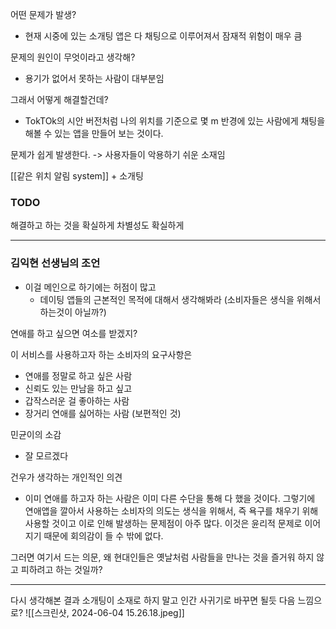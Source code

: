 어떤 문제가 발생?
- 현재 시중에 있는 소개팅 앱은 다 채팅으로 이루어져서 잠재적 위험이 매우 큼 

문제의 원인이 무엇이라고 생각해?
- 용기가 없어서 못하는 사람이 대부분임

그래서 어떻게 해결할건데?
- TokTOk의 시안 버전처럼 나의 위치를 기준으로 몇 m 반경에 있는 사람에게 채팅을 해볼 수 있는 앱을 만들어 보는 것이다.


문제가 쉽게 발생한다. 
-> 사용자들이 악용하기 쉬운 소재임


[[같은 위치 알림 system]] + 소개팅

### TODO 
해결하고 하는 것을 확실하게 
차별성도 확실하게 


---
### 김익현 선생님의 조언  
- 이걸 메인으로 하기에는 허점이 많고
	- 데이팅 앱들의 근본적인 목적에 대해서 생각해봐라 (소비자들은 생식을 위해서 하는것이 아닐까?) 



연애를 하고 싶으면 여소를 받겠지? 


이 서비스를 사용하고자 하는 소비자의 요구사항은
- 연애를 정말로 하고 싶은 사람
- 신뢰도 있는 만남을 하고 싶고
- 갑작스러운 걸 좋아하는 사람 
- 장거리 연애를 싫어하는 사람 (보편적인 것)



민균이의 소감
- 잘 모르겠다 

건우가 생각하는 개인적인 의견 
- 이미 연애를 하고자 하는 사람은 이미 다른 수단을 통해 다 했을 것이다.
그렇기에 연애앱을 깔아서 사용하는 소비자의 의도는 생식을 위해서, 즉 욕구를 채우기 위해 사용할 것이고 이로 인해 발생하는 문제점이 아주 많다. 이것은  윤리적 문제로 이어지기 때문에 회의감이 들 수 밖에 없다.


그러면 여기서 드는 의문, 왜 현대인들은 옛날처럼 사람들을 만나는 것을 즐거워 하지 않고 피하려고 하는 것일까?


---

다시 생각해본 결과 소개팅이 소재로 하지 말고 인간 사귀기로 바꾸면 될듯 
다음 느낌으로?
![[스크린샷, 2024-06-04 15.26.18.jpeg]]
